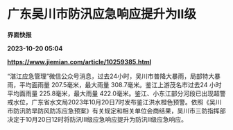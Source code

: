 # 广东吴川市防汛应急响应提升为Ⅱ级
**界面快报**

**2023-10-20 05:04**

**https://www.jiemian.com/article/10259385.html**

“湛江应急管理”微信公众号消息，过去24小时，吴川市普降大暴雨，局部特大暴雨，平均面雨量 207.5毫米，最大雨量 308.7毫米。鉴江上游茂名市过去24 小时平均面雨量 225.8毫米，最大雨量 422.0毫米。鉴江、小东江部分河段已出现超警戒水位，广东省水文局2023年10月20日7时发布鉴江洪水橙色预警。依照《吴川市防汛防旱防风防冻应急预案》有关规定和相关单位会商结果，吴川市三防指挥部决定于10月20日12时将防汛Ⅲ级应急响应提升为防汛Ⅱ级应急响应。